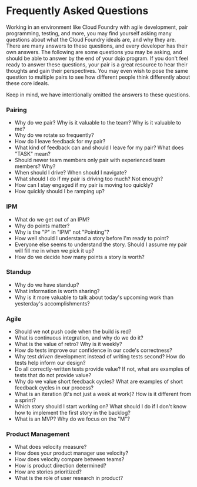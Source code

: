 # Frequently Asked Questions
Working in an environment like Cloud Foundry with agile development, pair programming, testing, and more, you may find yourself asking many questions about what the Cloud Foundry ideals are, and why they are. There are many answers to these questions, and every developer has their own answers. The following are some questions you may be asking, and should be able to answer by the end of your dojo program. If you don't feel ready to answer these questions, your pair is a great resource to hear their thoughts and gain their perspectives. You may even wish to pose the same question to multiple pairs to see how different people think differently about these core ideals.

Keep in mind, we have intentionally omitted the answers to these questions.

### Pairing
* Why do we pair? Why is it valuable to the team? Why is it valuable to me?
* Why do we rotate so frequently?
* How do I leave feedback for my pair?
* What kind of feedback can and should I leave for my pair? What does "TASK" mean?
* Should newer team members only pair with experienced team members? Why?
* When should I drive? When should I navigate?
* What should I do if my pair is driving too much? Not enough?
* How can I stay engaged if my pair is moving too quickly?
* How quickly should I be ramping up?

### IPM
* What do we get out of an IPM?
* Why do points matter?
* Why is the "P" in "IPM" not "Pointing"?
* How well should I understand a story before I'm ready to point?
* Everyone else seems to understand the story. Should I assume my pair will fill me in when we pick it up?
* How do we decide how many points a story is worth?

### Standup
* Why do we have standup?
* What information is worth sharing?
* Why is it more valuable to talk about today's upcoming work than yesterday's accomplishments?

### Agile
* Should we not push code when the build is red?
* What is continuous integration, and why do we do it?
* What is the value of retro? Why is it weekly?
* How do tests improve our confidence in our code's correctness?
* Why test _driven_ development instead of writing tests second? How do tests help inform our design?
* Do all correctly-written tests provide value? If not, what are examples of tests that do not provide value?
* Why do we value short feedback cycles? What are examples of short feedback cycles in our process?
* What is an iteration (it's not just a week at work)? How is it different from a sprint?
* Which story should I start working on? What should I do if I don't know how to implement the first story in the backlog?
* What is an MVP? Why do we focus on the "M"?

### Product Management
* What does velocity measure?
* How does your product manager use velocity?
* How does velocity compare between teams?
* How is product direction determined?
* How are stories prioritized?
* What is the role of user research in product?
